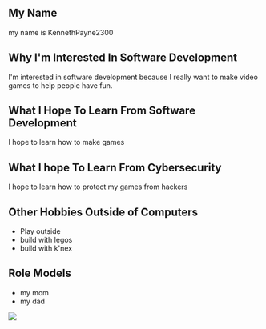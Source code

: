 ## My Name

my name is KennethPayne2300

## Why I'm Interested In Software Development

I'm interested in software development because I really want to make video games to help people have fun.

## What I Hope To Learn From Software Development

I hope to learn how to make games

## What I hope To Learn From Cybersecurity

I hope to learn how to protect my games from hackers

## Other Hobbies Outside of Computers

 - Play outside
 - build with legos
 - build with k'nex

## Role Models

 - my mom
 - my dad
<img src="images/20220911_124513">
